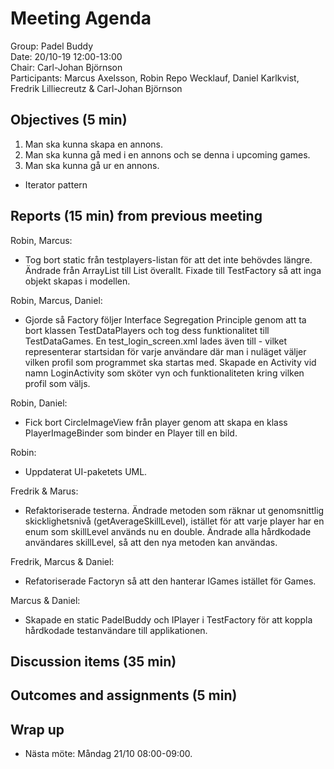 # Meeting Agenda
Group: Padel Buddy  
Date: 20/10-19 12:00-13:00  
Chair: Carl-Johan Björnson  
Participants: Marcus Axelsson, Robin Repo Wecklauf, Daniel Karlkvist, Fredrik Lilliecreutz & Carl-Johan Björnson

## Objectives (5 min)
1. Man ska kunna skapa en annons.
2. Man ska kunna gå med i en annons och se denna i upcoming games. 
3. Man ska kunna gå ur en annons. 

- Iterator pattern

## Reports (15 min) from previous meeting
Robin, Marcus:
- Tog bort static från testplayers-listan för att det inte behövdes längre. Ändrade från ArrayList till List överallt. Fixade till TestFactory så att inga objekt skapas i modellen.

Robin, Marcus, Daniel:
- Gjorde så Factory följer Interface Segregation Principle genom att ta bort klassen TestDataPlayers och tog dess funktionalitet till TestDataGames. En test_login_screen.xml lades även till - vilket representerar startsidan för varje användare där man i nuläget väljer vilken profil som programmet ska startas med. Skapade en Activity vid namn LoginActivity som sköter vyn och funktionaliteten kring vilken profil som väljs. 

Robin, Daniel:
- Fick bort CircleImageView från player genom att skapa en klass PlayerImageBinder som binder en Player till en bild. 

Robin:
- Uppdaterat UI-paketets UML.

Fredrik & Marus:
- Refaktoriserade testerna. Ändrade metoden som räknar ut genomsnittlig skicklighetsnivå (getAverageSkillLevel), istället för att varje player har en enum som skillLevel används nu en double. Ändrade alla hårdkodade användares skillLevel, så att den nya metoden kan användas.

Fredrik, Marcus & Daniel:
- Refatoriserade Factoryn så att den hanterar IGames istället för Games.

Marcus & Daniel:
- Skapade en static PadelBuddy och IPlayer i TestFactory för att koppla hårdkodade testanvändare till applikationen.
 
## Discussion items (35 min)

## Outcomes and assignments (5 min)

## Wrap up
- Nästa möte: Måndag 21/10 08:00-09:00.
